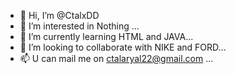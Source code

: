 - 👋 Hi, I’m @CtalxDD
- 👀 I’m interested in Nothing ...
- 🌱 I’m currently learning HTML and JAVA...
- 💞️ I’m looking to collaborate with NIKE and FORD...
- 📫 U can mail me on ctalaryal22@gmail.com ...

<!---
CtalxDD/CtalxDD is a ✨ special ✨ repository because its `README.md` (this file) appears on your GitHub profile.
You can click the Preview link to take a look at your changes.
--->
